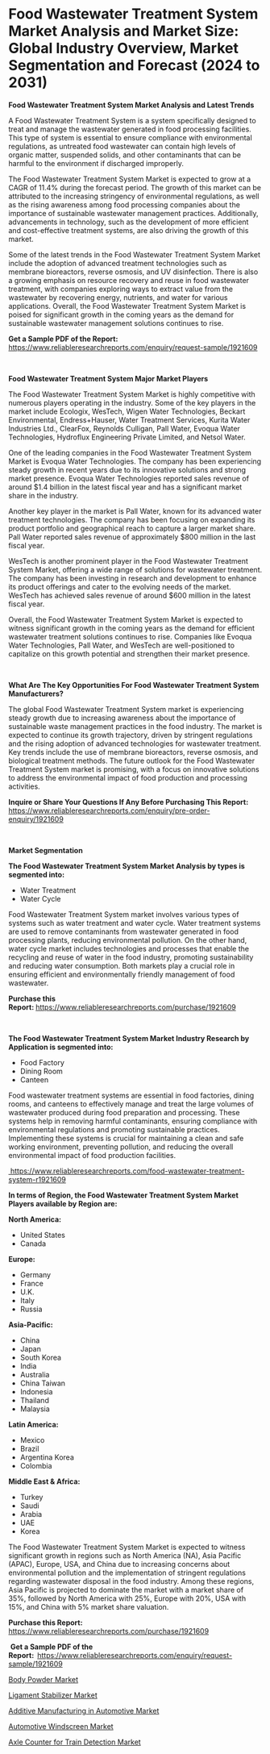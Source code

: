 <p><h1>Food Wastewater Treatment System Market Analysis and Market Size: Global Industry Overview, Market Segmentation and Forecast (2024 to 2031)</h1></p><p><strong>Food Wastewater Treatment System Market Analysis and Latest Trends</strong></p>
<p><p>A Food Wastewater Treatment System is a system specifically designed to treat and manage the wastewater generated in food processing facilities. This type of system is essential to ensure compliance with environmental regulations, as untreated food wastewater can contain high levels of organic matter, suspended solids, and other contaminants that can be harmful to the environment if discharged improperly.</p><p>The Food Wastewater Treatment System Market is expected to grow at a CAGR of 11.4% during the forecast period. The growth of this market can be attributed to the increasing stringency of environmental regulations, as well as the rising awareness among food processing companies about the importance of sustainable wastewater management practices. Additionally, advancements in technology, such as the development of more efficient and cost-effective treatment systems, are also driving the growth of this market.</p><p>Some of the latest trends in the Food Wastewater Treatment System Market include the adoption of advanced treatment technologies such as membrane bioreactors, reverse osmosis, and UV disinfection. There is also a growing emphasis on resource recovery and reuse in food wastewater treatment, with companies exploring ways to extract value from the wastewater by recovering energy, nutrients, and water for various applications. Overall, the Food Wastewater Treatment System Market is poised for significant growth in the coming years as the demand for sustainable wastewater management solutions continues to rise.</p></p>
<p><strong>Get a Sample PDF of the Report:&nbsp;</strong> <a href="https://www.reliableresearchreports.com/enquiry/request-sample/1921609">https://www.reliableresearchreports.com/enquiry/request-sample/1921609</a></p>
<p>&nbsp;</p>
<p><strong>Food Wastewater Treatment System Major Market Players</strong></p>
<p><p>The Food Wastewater Treatment System Market is highly competitive with numerous players operating in the industry. Some of the key players in the market include Ecologix, WesTech, Wigen Water Technologies, Beckart Environmental, Endress+Hauser, Water Treatment Services, Kurita Water Industries Ltd., ClearFox, Reynolds Culligan, Pall Water, Evoqua Water Technologies, Hydroflux Engineering Private Limited, and Netsol Water. </p><p>One of the leading companies in the Food Wastewater Treatment System Market is Evoqua Water Technologies. The company has been experiencing steady growth in recent years due to its innovative solutions and strong market presence. Evoqua Water Technologies reported sales revenue of around $1.4 billion in the latest fiscal year and has a significant market share in the industry.</p><p>Another key player in the market is Pall Water, known for its advanced water treatment technologies. The company has been focusing on expanding its product portfolio and geographical reach to capture a larger market share. Pall Water reported sales revenue of approximately $800 million in the last fiscal year.</p><p>WesTech is another prominent player in the Food Wastewater Treatment System Market, offering a wide range of solutions for wastewater treatment. The company has been investing in research and development to enhance its product offerings and cater to the evolving needs of the market. WesTech has achieved sales revenue of around $600 million in the latest fiscal year.</p><p>Overall, the Food Wastewater Treatment System Market is expected to witness significant growth in the coming years as the demand for efficient wastewater treatment solutions continues to rise. Companies like Evoqua Water Technologies, Pall Water, and WesTech are well-positioned to capitalize on this growth potential and strengthen their market presence.</p></p>
<p>&nbsp;</p>
<p><strong>What Are The Key Opportunities For Food Wastewater Treatment System Manufacturers?</strong></p>
<p><p>The global Food Wastewater Treatment System market is experiencing steady growth due to increasing awareness about the importance of sustainable waste management practices in the food industry. The market is expected to continue its growth trajectory, driven by stringent regulations and the rising adoption of advanced technologies for wastewater treatment. Key trends include the use of membrane bioreactors, reverse osmosis, and biological treatment methods. The future outlook for the Food Wastewater Treatment System market is promising, with a focus on innovative solutions to address the environmental impact of food production and processing activities.</p></p>
<p><strong>Inquire or Share Your Questions If Any Before Purchasing This Report:</strong> <a href="https://www.reliableresearchreports.com/enquiry/pre-order-enquiry/1921609">https://www.reliableresearchreports.com/enquiry/pre-order-enquiry/1921609</a></p>
<p>&nbsp;</p>
<p><strong>Market Segmentation</strong></p>
<p><strong>The Food Wastewater Treatment System Market Analysis by types is segmented into:</strong></p>
<p><ul><li>Water Treatment</li><li>Water Cycle</li></ul></p>
<p><p>Food Wastewater Treatment System market involves various types of systems such as water treatment and water cycle. Water treatment systems are used to remove contaminants from wastewater generated in food processing plants, reducing environmental pollution. On the other hand, water cycle market includes technologies and processes that enable the recycling and reuse of water in the food industry, promoting sustainability and reducing water consumption. Both markets play a crucial role in ensuring efficient and environmentally friendly management of food wastewater.</p></p>
<p><strong>Purchase this Report:&nbsp;</strong><a href="https://www.reliableresearchreports.com/purchase/1921609">https://www.reliableresearchreports.com/purchase/1921609</a></p>
<p>&nbsp;</p>
<p><strong>The Food Wastewater Treatment System Market Industry Research by Application is segmented into:</strong></p>
<p><ul><li>Food Factory</li><li>Dining Room</li><li>Canteen</li></ul></p>
<p><p>Food wastewater treatment systems are essential in food factories, dining rooms, and canteens to effectively manage and treat the large volumes of wastewater produced during food preparation and processing. These systems help in removing harmful contaminants, ensuring compliance with environmental regulations and promoting sustainable practices. Implementing these systems is crucial for maintaining a clean and safe working environment, preventing pollution, and reducing the overall environmental impact of food production facilities.</p></p>
<p><a href="https://www.reliableresearchreports.com/food-wastewater-treatment-system-r1921609">&nbsp;https://www.reliableresearchreports.com/food-wastewater-treatment-system-r1921609</a></p>
<p><strong>In terms of Region, the Food Wastewater Treatment System Market Players available by Region are:</strong></p>
<p>
    <p> <strong> North America: </strong>
        <ul>
            <li>United States</li>
            <li>Canada</li>
        </ul>
        </p> 
    <p> <strong> Europe: </strong>
        <ul>
            <li>Germany</li>
            <li>France</li>
            <li>U.K.</li>
            <li>Italy</li>
            <li>Russia</li>
        </ul>
        </p> 
    <p> <strong> Asia-Pacific: </strong>
        <ul>
            <li>China</li>
            <li>Japan</li>
            <li>South Korea</li>
            <li>India</li>
            <li>Australia</li>
            <li>China Taiwan</li>
            <li>Indonesia</li>
            <li>Thailand</li>
            <li>Malaysia</li>
        </ul>
        </p> 
    <p> <strong> Latin America: </strong>
        <ul>
            <li>Mexico</li>
            <li>Brazil</li>
            <li>Argentina Korea</li>
            <li>Colombia</li>
        </ul>
        </p> 
    <p> <strong> Middle East & Africa: </strong>
        <ul>
            <li>Turkey</li>
            <li>Saudi</li>
            <li>Arabia</li>
            <li>UAE</li>
            <li>Korea</li>
        </ul>
    </p>
    </p>
<p><p>The Food Wastewater Treatment System Market is expected to witness significant growth in regions such as North America (NA), Asia Pacific (APAC), Europe, USA, and China due to increasing concerns about environmental pollution and the implementation of stringent regulations regarding wastewater disposal in the food industry. Among these regions, Asia Pacific is projected to dominate the market with a market share of 35%, followed by North America with 25%, Europe with 20%, USA with 15%, and China with 5% market share valuation.</p></p>
<p><strong>Purchase this Report: </strong><a href="https://www.reliableresearchreports.com/purchase/1921609">https://www.reliableresearchreports.com/purchase/1921609</a></p>
<p>&nbsp;<strong>Get a Sample PDF of the Report:&nbsp;&nbsp;</strong><a href="https://www.reliableresearchreports.com/enquiry/request-sample/1921609">https://www.reliableresearchreports.com/enquiry/request-sample/1921609</a></p>
<p><strong></strong></p>
<p><p><a href="https://medium.com/@akshatreportprime/insights-into-the-body-powder-market-size-which-is-expanding-with-a-11-cagr-from-2024-2031-cbbcf4a4053c">Body Powder Market</a></p><p><a href="https://issuu.com/reportprime-2/docs/ligament-stabilizer-market-size-2030.pptx">Ligament Stabilizer Market</a></p><p><a href="https://www.linkedin.com/pulse/global-additive-manufacturing-automotive-market-size-trends-llnte?trackingId=d5aZZ0XsRByv1RXxs5wnoA%3D%3D">Additive Manufacturing in Automotive Market</a></p><p><a href="https://www.linkedin.com/pulse/analyzing-automotive-windscreen-market-dynamics-growth-koaqe?trackingId=uTXseVmEQCGv9qotLR%2B5wg%3D%3D">Automotive Windscreen Market</a></p><p><a href="https://github.com/provorikovar/Market-Research-Report-List-5/blob/main/axle-counter-for-train-detection-market.md">Axle Counter for Train Detection Market</a></p></p>